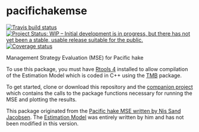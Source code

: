 # pacifichakemse

[![Travis build status](https://travis-ci.org/pacific-hake/pacifichakemse.svg?branch=master)](https://travis-ci.org/pacific-hake/pacifichakemse)
[![Project Status: WIP – Initial development is in progress, but there
has not yet been a stable, usable release suitable for the
public.](https://www.repostatus.org/badges/latest/wip.svg)](https://www.repostatus.org/#wip)
[![Coverage status](https://codecov.io/gh/pacific-hake/pacifichakemse/branch/master/graph/badge.svg)](https://codecov.io/github/pacific-hake/pacifichakemse?branch=master)

Management Strategy Evaluation (MSE) for Pacific hake

To use this package, you must have [Rtools 4](https://cran.r-project.org/bin/windows/Rtools/) installed to allow compilation of the Estimation Model which is coded in C++ using the [TMB](https://github.com/kaskr/adcomp) package.

To get started, clone or download this repository and the [companion project](https://github.com/pacific-hake/runhakemse) which contains the calls to the package functions necessary for running the MSE and plotting the results.

This package originated from the [Pacific hake MSE written by Nis Sand Jacobsen](https://github.com/nissandjac/PacifichakeMSE). The [Estimation Model](https://github.com/pacific-hake/pacifichakemse/blob/master/src/pacifichakemse.cpp) was entirely written by him and has not been modified in this version.